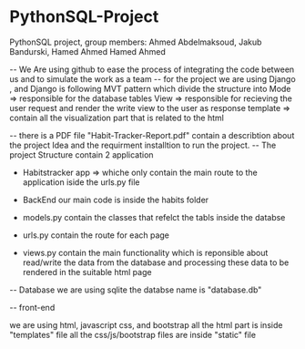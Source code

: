 # PythonSQL-Project
PythonSQL project, group members: Ahmed Abdelmaksoud, Jakub Bandurski, Hamed Ahmed Hamed Ahmed

-- We Are using github to ease the process of integrating the code between us and to simulate the work as a team
-- for the project we are using Django , and Django is following MVT pattern which divide the structure into
 Mode => responsible for the database tables
 View => responsible for recieving the user request and render the write view to the user as response 
 template => contain all the visualization part that is related to the html

-- there is a PDF file "Habit-Tracker-Report.pdf" contain a describtion about the project Idea and the requirment installtion to run the project.
-- The project Structure contain 2 application 
- Habitstracker app => whiche only contain the main route to the application iside the urls.py file 

- BackEnd 
our main code is inside the habits folder 
- models.py contain the classes that refelct the tabls inside the databse
- urls.py contain the route for each page 
- views.py contain the main functionality which is reponsible about read/write the data from the database 
and processing these data to be rendered in the suitable html page

-- Database 
we are using sqlite the databse name is "database.db"

-- front-end 

we are using html, javascript css, and bootstrap
all the html part is inside "templates" file
all the css/js/bootstrap files are inside "static" file

